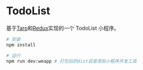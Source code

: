 # TodoList

基于[Taro](https://github.com/NervJS/taro)和[Redux](https://github.com/reduxjs/redux)实现的一个 TodoList 小程序。

```bash
# 安装
npm install

# 运行
npm run dev:weapp # 打包后的dist目录添加小程序开发工具
```
